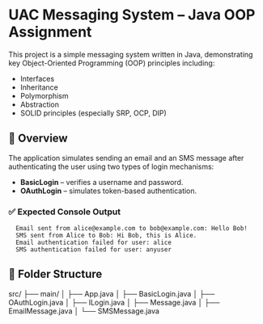# UAC Messaging System – Java OOP Assignment

This project is a simple messaging system written in Java, demonstrating key Object-Oriented Programming (OOP) principles including:

- Interfaces  
- Inheritance  
- Polymorphism  
- Abstraction  
- SOLID principles (especially SRP, OCP, DIP)

## 📌 Overview

The application simulates sending an email and an SMS message after authenticating the user using two types of login mechanisms:
- **BasicLogin** – verifies a username and password.
- **OAuthLogin** – simulates token-based authentication.

### ✅ Expected Console Output

```
  Email sent from alice@example.com to bob@example.com: Hello Bob!
  SMS sent from Alice to Bob: Hi Bob, this is Alice.
  Email authentication failed for user: alice
  SMS authentication failed for user: anyuser
```


## 📁 Folder Structure
src/
├── main/
│ ├── App.java
│ ├── BasicLogin.java
│ ├── OAuthLogin.java
│ ├── ILogin.java
│ ├── Message.java
│ ├── EmailMessage.java
│ └── SMSMessage.java

